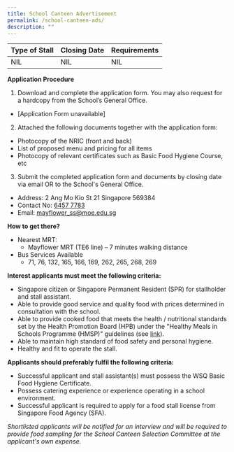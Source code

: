 ```yaml
---
title: School Canteen Advertisement
permalink: /school-canteen-ads/
description: ""
---
```

| Type of Stall | Closing Date | Requirements |
| -------- | -------- | -------- |
| NIL      | NIL     | NIL   |

**Application Procedure**

1. Download and complete the application form. You may also request for a hardcopy from the School’s General Office.
* [Application Form unavailable] 

2. Attached the following documents together with the application form:
* Photocopy of the NRIC (front and back)
* List of proposed menu and pricing for all items
* Photocopy of relevant certificates such as Basic Food Hygiene Course, etc

3. Submit the completed application form and documents by closing date via email OR to the School's General Office.

* Address: 2 Ang Mo Kio St 21 Singapore 569384
* Contact No: [6457 7783](tel:+65-6457-7783)
* Email: mayflower_ss@moe.edu.sg

**How to get there?**
* Nearest MRT: 
  * Mayflower MRT (TE6 line) – 7 minutes walking distance
* Bus Services Available
  * 71, 76, 132, 165, 166, 169, 262, 265, 268, 269

**Interest applicants must meet the following criteria:**
* Singapore citizen or Singapore Permanent Resident (SPR) for stallholder and stall assistant.
* Able to provide good service and quality food with prices determined in consultation with the school.
* Able to provide cooked food that meets the health / nutritional standards set by the Health Promotion Board (HPB) under the "Healthy Meals in Schools Programme (HMSP)" guidelines (see [link](https://www.hpb.gov.sg/schools/school-programmes/healthy-meals-in-schools-programme)).
* Able to maintain high standard of food safety and personal hygiene.
* Healthy and fit to operate the stall.


**Applicants should preferably fulfil the following criteria:**
* Successful applicant and stall assistant(s) must possess the WSQ Basic Food Hygiene Certificate.
* Possess catering experience or experience operating in a school environment.
* Successful applicant is required to apply for a food stall license from Singapore Food Agency (SFA). 


*Shortlisted applicants will be notified for an interview and will be required to provide food sampling for the School Canteen Selection Committee at the applicant's own expense.*